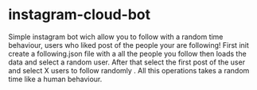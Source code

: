 # instagram-cloud-bot
Simple instagram bot wich allow you to follow with a random time behaviour, users who liked post of the people your are following! First init create a following.json file with a all the people you follow then loads the data and select a random user. After that select the first post of the user and select X users to follow randomly . All this operations takes a random time like a human behaviour.

